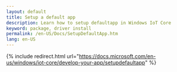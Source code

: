 ```yaml
---
layout: default
title: Setup a default app
description: Learn how to setup defaultapp in Windows IoT Core
keyword: package, driver install
permalink: /en-US/Docs/SetupDefaultApp.htm
lang: en-US
---
```

{% include redirect.html url="https://docs.microsoft.com/en-us/windows/iot-core/develop-your-app/setupdefaultapp" %}
